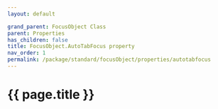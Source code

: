 ```yaml
---
layout: default

grand_parent: FocusObject Class
parent: Properties
has_children: false
title: FocusObject.AutoTabFocus property
nav_order: 1
permalink: /package/standard/focusObject/properties/autotabfocus
---
```

# {{ page.title }}




